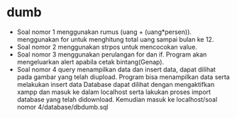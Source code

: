 # dumb

- Soal nomor 1 menggunakan rumus (uang + (uang*persen)). menggunakan for untuk menghitung total uang sampai bulan ke 12.
- Soal nomor 2 menggunakan strpos untuk mencocokan value.
- Soal nomor 3 menggunakan perulangan for dan if. Program akan mengeluarkan alert apabila cetak bintang(Genap).
- Soal nomor 4 query menampilkan data dan insert data, dapat dilihat pada gambar yang telah diupload.
  Program bisa menampilkan data serta melakukan insert data Database dapat dilihat dengan mengaktifkan xampp
  dan masuk ke dalam localhost serta lakukan proses import database yang telah didownload. 
  Kemudian masuk ke localhost/soal nomor 4/database/dbdumb.sql
